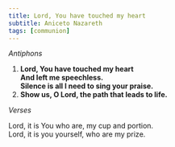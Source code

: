 ```yaml
---
title: Lord, You have touched my heart
subtitle: Aniceto Nazareth
tags: [communion]
---
```


_Antiphons_

1. **Lord, You have touched my heart   
   And left me speechless.   
   Silence is all I need to sing your praise.**
1. **Show us, O Lord, the path that leads to life.**

_Verses_

Lord, it is You who are, my cup and portion.   
Lord, it is you yourself, who are my prize.
